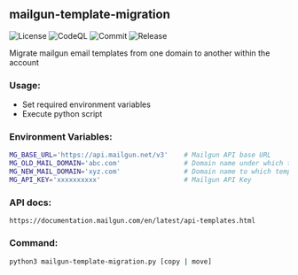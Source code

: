 ## mailgun-template-migration

![License](https://img.shields.io/github/license/paliwalvimal/mailgun-template-migration?style=for-the-badge) 
![CodeQL](https://img.shields.io/github/workflow/status/paliwalvimal/mailgun-template-migration/codeql/master?label=CodeQL&style=for-the-badge)
![Commit](https://img.shields.io/github/last-commit/paliwalvimal/mailgun-template-migration?style=for-the-badge)
![Release](https://img.shields.io/github/v/release/paliwalvimal/mailgun-template-migration?style=for-the-badge)

Migrate mailgun email templates from one domain to another within the account

### Usage:
 - Set required environment variables
 - Execute python script

### Environment Variables:
```bash
MG_BASE_URL='https://api.mailgun.net/v3'    # Mailgun API base URL
MG_OLD_MAIL_DOMAIN='abc.com'                # Domain name under which template exists
MG_NEW_MAIL_DOMAIN='xyz.com'                # Domain name to which template needs to be copied or moved to
MG_API_KEY='xxxxxxxxxx'                     # Mailgun API Key
```

### API docs:
```
https://documentation.mailgun.com/en/latest/api-templates.html
```


### Command:
```bash
python3 mailgun-template-migration.py [copy | move]
```